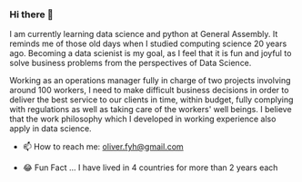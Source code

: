 ### Hi there 👋

I am currently learning data science and python at General Assembly. It reminds me of those old days when I studied computing science 20 years ago. Becoming a data scienist is my goal, as I feel that it is fun and joyful to solve business problems from the perspectives of Data Science.

Working as an operations manager fully in charge of two projects involving around 100 workers, I need to make difficult business decisions in order to deliver the best service to our clients in time, within budget, fully complying with regulations as well as taking care of the workers' well beings. I believe that the work philosophy which I developed in working experience also apply in data science.


- 📫 How to reach me: oliver.fyh@gmail.com

- 😂 Fun Fact ... I have lived in 4 countries for more than 2 years each


